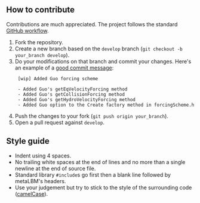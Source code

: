 ## How to contribute

Contributions are much appreciated. The project follows the standard
[GitHub workflow](https://guides.github.com/introduction/flow/).

1. Fork the repository.
2. Create a new branch based on the `develop` branch (`git checkout -b your_branch develop`).
3. Do your modifications on that branch and commit your changes. Here's an
   example of a [good commit message](http://chris.beams.io/posts/git-commit/):
   ```
    [wip] Added Guo forcing scheme

    - Added Guo's getEqVelocityForcing method
    - Added Guo's getCollisionForcing method
    - Added Guo's getHydroVelocityForcing method
    - Added Guo option to the Create factory method in forcingScheme.h
    ```
4.  Push the changes to your fork (`git push origin your_branch`).
5.  Open a pull request against `develop`.

## Style guide

- Indent using 4 spaces.
- No trailing white spaces at the end of lines and no more than a single newline at the end of source file.
- Standard library `#include`s go first then a blank line followed by metaLBM's headers.
- Use your judgement but try to stick to the style of the surrounding code ([camelCase](https://en.wikipedia.org/wiki/Camel_case)).
